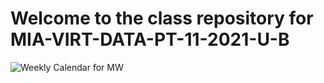 # Welcome to the class repository for MIA-VIRT-DATA-PT-11-2021-U-B

![Weekly Calendar for MW](./Images/Weekly_Calendar_MW.png)



